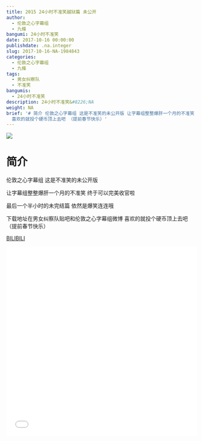 ```yaml
---
title: 2015 24小时不准笑越狱篇 未公开
author:
  - 伦敦之心字幕组
  - 九條
bangumi: 24小时不准笑
date: 2017-10-16 00:00:00
publishdate: .na.integer
slug: 2017-10-16-NA-1984843
categories:
  - 伦敦之心字幕组
  - 九條
tags:
  - 男女纠察队
  - 不准笑
bangumis:
  - 24小时不准笑
description: 24小时不准笑&#8226;NA
weight: NA
brief: '# 简介 伦敦之心字幕组 这是不准笑的未公开版 让字幕组整整爆肝一个月的不准笑 终于可以完美收官啦 最后一个半小时的未完结篇 依然是爆笑连连哦 下载地址在男女纠察队贴吧和伦敦之心字幕组微博
  喜欢的就投个硬币顶上去吧 （提前春节快乐）'
---
```


![](https://i.imgur.com/YNnB5lK.jpg)

# 简介  
伦敦之心字幕组 这是不准笑的未公开版


 让字幕组整整爆肝一个月的不准笑 终于可以完美收官啦


最后一个半小时的未完结篇 依然是爆笑连连哦


下载地址在男女纠察队贴吧和伦敦之心字幕组微博 喜欢的就投个硬币顶上去吧 （提前春节快乐）

  [BILIBILI](https://www.bilibili.com/video/av1984843/)


<div class="vcontainer">  <iframe class='video' src="//www.bilibili.com/blackboard/player.html?aid=1984843" width="100%" height="500" frameborder="0" allowfullscreen="allowfullscreen"></iframe></div>
